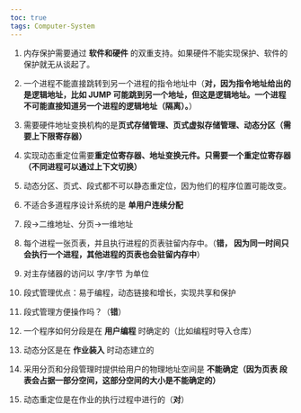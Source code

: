 ```yaml
---
toc: true
tags: Computer-System
---
```

1. 内存保护需要通过 **软件和硬件** 的双重支持。如果硬件不能实现保护、软件的保护就无从谈起了。

1. 一个进程不能直接跳转到另一个进程的指令地址中（**对，因为指令地址给出的是逻辑地址，比如 JUMP 可能跳到另一个地址，但这是逻辑地址。一个进程不可能直接知道另一个进程的逻辑地址（隔离）。**）
3. 需要硬件地址变换机构的是**页式存储管理、页式虚拟存储管理、动态分区（需要上下限寄存器）**
4. 实现动态重定位需要**重定位寄存器、地址变换元件。只需要一个重定位寄存器（不同进程可以通过上下文切换）**
5. 动态分区、页式、段式都不可以静态重定位，因为他们的程序位置可能改变。
6. 不适合多道程序设计系统的是 **单用户连续分配**
7. 段->二维地址、分页->一维地址
8. 每个进程一张页表，并且执行进程的页表驻留内存中。（**错， 因为同一时间只会执行一个进程，其他进程的页表也会驻留内存中**）
9. 对主存储器的访问以 字/字节 为单位
10. 段式管理优点：易于编程，动态链接和增长，实现共享和保护
11. 段式管理方便操作吗？（**错**）
12. 一个程序如何分段是在 **用户编程** 时确定的（比如编程时导入仓库）
13. 动态分区是在  **作业装入** 时动态建立的
14. 采用分页和分段管理时提供给用户的物理地址空间是 **不能确定（因为页表 段表会占据一部分空间，这部分空间的大小是不能确定的）**
15. 动态重定位是在作业的执行过程中进行的（**对**）
